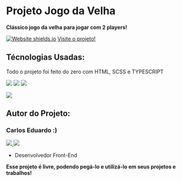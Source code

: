 <h1> Projeto Jogo da Velha </h1>
<p><b>Clássico jogo da velha para jogar com 2 players!</b></p>

[![Website shields.io](https://img.shields.io/website-up-down-green-red/http/shields.io.svg)](http://shields.io/)
<a href="https://jogodavelha1.vercel.app/"> Visite o projeto! </a>

<h2 id="tecnologias">Técnologias Usadas:</h2>

<p> Todo o projeto foi feito do zero com HTML, SCSS e TYPESCRIPT</p>

<p>
  <img src="https://img.shields.io/badge/HTML5-E34F26?style=for-the-badge&logo=html5&logoColor=white" />
   <img src="https://img.shields.io/badge/Sass-CC6699?style=for-the-badge&logo=sass&logoColor=white"/>
  	<img src="https://img.shields.io/badge/typescript-%23007ACC.svg?style=for-the-badge&logo=typescript&logoColor=white"/>
</p>

<img src="https://i.ibb.co/VS3LkSg/Jogo-da-Velha-Google-Chrome-23-07-2023-14-21-56.png"/>


<h2>Autor do Projeto:</h2>

<h3> Carlos Eduardo :) </h3>

<p> 
  <a href="https://github.com/carlosEduardDev">
    <img src="https://img.shields.io/badge/GitHub-100000?style=for-the-badge&logo=github&logoColor=white" />
  </a> 
  <a href="https://api.whatsapp.com/send?phone=5511974265092/">
    <img src="https://img.shields.io/badge/WhatsApp-25D366?style=for-the-badge&logo=whatsapp&logoColor=white" />
  </a>   
</p>

<ul>
  <li>Desenvolvedor Front-End</li>
</ul>

<p><b>Esse projeto é livre, podendo pegá-lo e utilizá-lo em seus projetos e trabalhos! <b></p>
